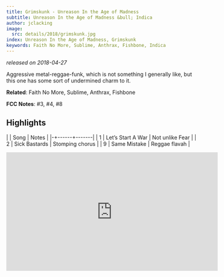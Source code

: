 ```yaml
---
title: Grimskunk - Unreason In the Age of Madness
subtitle: Unreason In the Age of Madness &bull; Indica
author: jclacking
image:
  src: details/2018/grimskunk.jpg
index: Unreason In the Age of Madness, Grimskunk
keywords: Faith No More, Sublime, Anthrax, Fishbone, Indica
---
```

_released on 2018-04-27_

Aggressive metal-reggae-funk, which is not something I generally like, but this one has some sort of undermined charm to it.

**Related**: Faith No More, Sublime, Anthrax, Fishbone

<!--more-->

**FCC Notes**: #3, #4, #8

## Highlights

| | Song | Notes |
|-+------+-------|
| 1 | Let’s Start A War | Not unlike Fear |
| 2 | Sick Bastards | Stomping chorus |
| 9 | Same Mistake | Reggae flavah |

<div class="tlo-detail-video"><iframe width="560" height="315" src="https://www.youtube.com/embed/I8iYTbp4idI" frameborder="0" allow="autoplay; encrypted-media" allowfullscreen></iframe></div>

